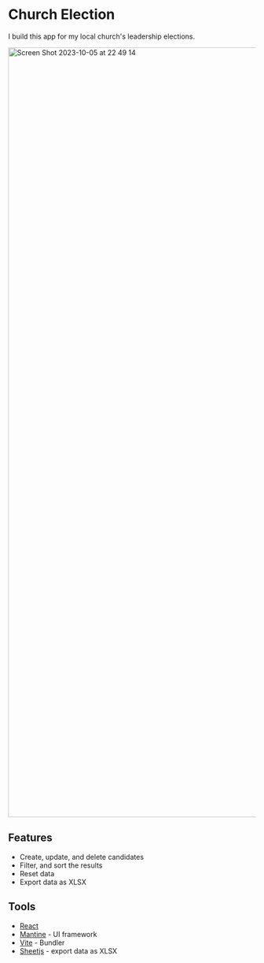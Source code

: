 # Church Election

I build this app for my local church's leadership elections.

<img width="1563" alt="Screen Shot 2023-10-05 at 22 49 14" src="https://github.com/tatthien/church-election/assets/72242664/9134776b-1865-4407-8417-736f48df9425">

## Features

- Create, update, and delete candidates
- Filter, and sort the results
- Reset data
- Export data as XLSX

## Tools

- [React](https://react.dev)
- [Mantine](https://mantine.dev) - UI framework
- [Vite](https://vitejs.dev) - Bundler
- [Sheetjs](https://github.com/SheetJS/sheetjs) - export data as XLSX
